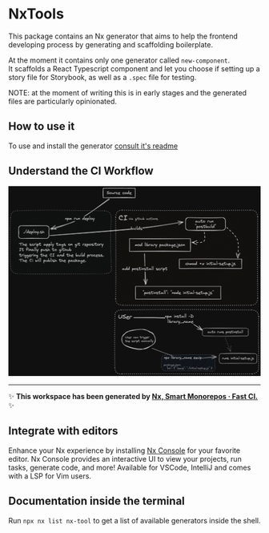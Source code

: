 # NxTools

This package contains an Nx generator that aims to help the frontend developing process by generating and scaffolding boilerplate.

At the moment it contains only one generator called `new-component`.  
It scaffolds a React Typescript component and let you choose if setting up a story file for Storybook, as well as a `.spec` file for testing. 

NOTE: at the moment of writing this is in early stages and the generated files are particularly opinionated.

## How to use it

To use and install the generator [consult it's readme](/packages/nx-tool/README.md)

## Understand the CI Workflow

![CI Workflow process](/assets/nx-tool-ci-workflow-dark.png)

---

✨ **This workspace has been generated by [Nx, Smart Monorepos · Fast CI.](https://nx.dev)** ✨

## Integrate with editors

Enhance your Nx experience by installing [Nx Console](https://nx.dev/nx-console) for your favorite editor. Nx Console
provides an interactive UI to view your projects, run tasks, generate code, and more! Available for VSCode, IntelliJ and
comes with a LSP for Vim users.

## Documentation inside the terminal

Run `npx nx list nx-tool` to get a list of available generators inside the shell.
